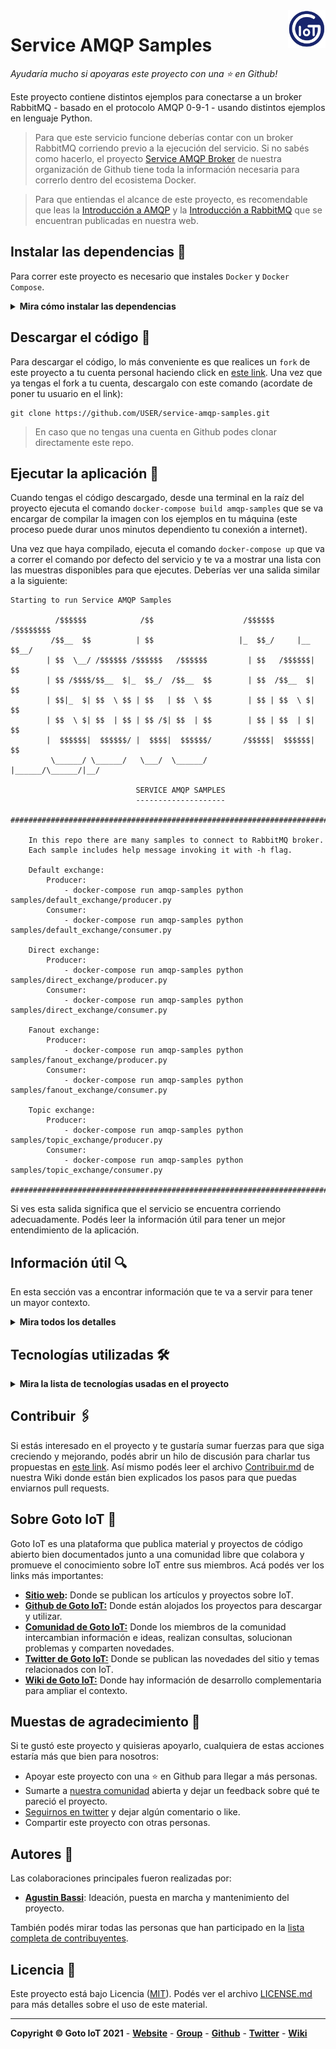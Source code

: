 <a href="https://www.gotoiot.com/">
    <img src="_doc/gotoiot-logo.png" alt="logo" title="Goto IoT" align="right" width="60" height="60" />
</a>

Service AMQP Samples
====================

*Ayudaría mucho si apoyaras este proyecto con una ⭐ en Github!*

Este proyecto contiene distintos ejemplos para conectarse a un broker RabbitMQ - basado en el protocolo AMQP 0-9-1 - usando distintos ejemplos en lenguaje Python.

> Para que este servicio funcione deberías contar con un broker RabbitMQ corriendo previo a la ejecución del servicio. Si no sabés como hacerlo, el proyecto [Service AMQP Broker](https://github.com/gotoiot/service-amqp-broker) de nuestra organización de Github tiene toda la información necesaria para correrlo dentro del ecosistema Docker.
 
> Para que entiendas el alcance de este proyecto, es recomendable que leas la [Introducción a AMQP](https://www.gotoiot.com/pages/articles/amqp_intro/index.html) y la [Introducción a RabbitMQ](https://www.gotoiot.com/pages/articles/rabbitmq_intro/index.html) que se encuentran publicadas en nuestra web.


## Instalar las dependencias 🔩

Para correr este proyecto es necesario que instales `Docker` y `Docker Compose`. 

<details><summary><b>Mira cómo instalar las dependencias</b></summary><br>

En [este artículo](https://www.gotoiot.com/pages/articles/docker_installation_linux/) publicado en nuestra web están los detalles para instalar Docker y Docker Compose en una máquina Linux. Si querés instalar ambas herramientas en una Raspberry Pi podés seguir [este artículo](https://www.gotoiot.com/pages/articles/rpi_docker_installation) de nuestra web que te muestra todos los pasos necesarios.

En caso que quieras instalar las herramientas en otra plataforma o tengas algún incoveniente, podes leer la documentación oficial de [Docker](https://docs.docker.com/get-docker/) y también la de [Docker Compose](https://docs.docker.com/compose/install/).

Continua con la descarga del código cuando tengas las dependencias instaladas y funcionando.

</details>

## Descargar el código 💾

Para descargar el código, lo más conveniente es que realices un `fork` de este proyecto a tu cuenta personal haciendo click en [este link](https://github.com/gotoiot/service-amqp-samples/fork). Una vez que ya tengas el fork a tu cuenta, descargalo con este comando (acordate de poner tu usuario en el link):

```
git clone https://github.com/USER/service-amqp-samples.git
```

> En caso que no tengas una cuenta en Github podes clonar directamente este repo.

## Ejecutar la aplicación 🚀

Cuando tengas el código descargado, desde una terminal en la raíz del proyecto ejecuta el comando `docker-compose build amqp-samples` que se va encargar de compilar la imagen con los ejemplos en tu máquina (este proceso puede durar unos minutos dependiento tu conexión a internet). 

Una vez que haya compilado, ejecuta el comando `docker-compose up` que va a correr el comando por defecto del servicio y te va a mostrar una lista con las muestras disponibles para que ejecutes. Deberías ver una salida similar a la siguiente:

```
Starting to run Service AMQP Samples

          /$$$$$$            /$$                    /$$$$$$      /$$$$$$$$
         /$$__  $$          | $$                   |_  $$_/     |__  $$__/
        | $$  \__/ /$$$$$$ /$$$$$$   /$$$$$$         | $$   /$$$$$$| $$   
        | $$ /$$$$/$$__  $|_  $$_/  /$$__  $$        | $$  /$$__  $| $$   
        | $$|_  $| $$  \ $$ | $$   | $$  \ $$        | $$ | $$  \ $| $$   
        | $$  \ $| $$  | $$ | $$ /$| $$  | $$        | $$ | $$  | $| $$   
        |  $$$$$$|  $$$$$$/ |  $$$$|  $$$$$$/       /$$$$$|  $$$$$$| $$   
         \______/ \______/   \___/  \______/       |______/\______/|__/   

                            SERVICE AMQP SAMPLES
                            --------------------

################################################################################

    In this repo there are many samples to connect to RabbitMQ broker.
    Each sample includes help message invoking it with -h flag.

    Default exchange:
        Producer: 
            - docker-compose run amqp-samples python samples/default_exchange/producer.py
        Consumer:
            - docker-compose run amqp-samples python samples/default_exchange/consumer.py

    Direct exchange:
        Producer: 
            - docker-compose run amqp-samples python samples/direct_exchange/producer.py
        Consumer:
            - docker-compose run amqp-samples python samples/direct_exchange/consumer.py

    Fanout exchange:
        Producer: 
            - docker-compose run amqp-samples python samples/fanout_exchange/producer.py
        Consumer:
            - docker-compose run amqp-samples python samples/fanout_exchange/consumer.py

    Topic exchange:
        Producer: 
            - docker-compose run amqp-samples python samples/topic_exchange/producer.py
        Consumer:
            - docker-compose run amqp-samples python samples/topic_exchange/consumer.py

################################################################################
```

Si ves esta salida significa que el servicio se encuentra corriendo adecuadamente. Podés leer la información útil para tener un mejor entendimiento de la aplicación.

## Información útil 🔍

En esta sección vas a encontrar información que te va a servir para tener un mayor contexto.

<details><summary><b>Mira todos los detalles</b></summary>

### Funcionamiento de la aplicación

En la carpeta samples se encuentran todos los ejemplos disponibles. Cada uno de los ejemplos de muestra dispone de un HELP accediendo al script con el flah `-h` o `--help` que te van a mostrar como debes invocarlo para correr adecuadamente.

### Configuración de la aplicación

La configuración para conectarse al broker AMQP está alojada en el archivo `env`. Podés cambiarla escribiendo en este archivo directamente. Si por casualidad llegás a borrar la configuración, podés copiar y modificar esta:

```
RABBITMQ_HOSTNAME=localhost
RABBITMQ_PORT=5672
RABBITMQ_USER=gotoiot
RABBITMQ_PASS=gotoiot
RABBITMQ_VHOST=/
```

Así mismo, todos los script de ejemplo están preparados para funcionar con valores por defecto que están definidos de la siguiente manera:

```python
rabbitmq_hostname = os.getenv("RABBITMQ_HOSTNAME", "localhost")
rabbitmq_port = int(os.getenv('RABBITMQ_PORT', 5672))
rabbitmq_user = os.getenv("RABBITMQ_USER", "gotoiot")
rabbitmq_pass = os.getenv("RABBITMQ_PASS", "gotoiot")
rabbitmq_vhost = os.getenv("RABBITMQ_VHOST", "/")
```

### Realizar pruebas

La mejor forma de probar los ejemplos es iniciar un consumidor de cualquier tipo de exchange en una terminal y en otra iniciar un productor del mismo tipo de exchange. Los mensajes enviados desde el productor deberían aparecer en el consumidor. Si bien es posible parametrizar cada uno de los scripts, con utilizar los valores por defecto se pueden realizar todas las pruebas necesarias.

Para este ejemplo vamos a crear un consumidor del exchange `gotoiot.direct` utilizando la routing key `event.maintenance`. Abri una terminal y ejecuta el siguiente comando:

```
docker-compose run amqp-samples \
python samples/direct_exchange/consumer.py gotoiot.direct event.maintenance
```

Por otro lado, en otra terminal, vamos a lanzar un productor de datos hacia el exchange `gotoiot.direct` utilizando la routing key `event.maintenance` con el mensaje `'{"sensor_disconected":true}'`. Abri una terminal y ejecuta el siguiente comando:

```
docker-compose run amqp-samples \
python samples/direct_exchange/producer.py gotoiot.direct event.maintenance '{"sensor_disconected":true}'
```

Luego de enviar el mensaje, en la terminal del consumidor deberías ver un mensaje similar al siguiente:

```
Connecting to RabbitMQ: amqp://gotoiot:gotoiot@rabbitmq:5672
Binding exchange 'gotoiot.direct' to queue 'amq.gen-jcY' with routing key 'event.maintenance'
Starting to consume from 'amq.gen-jcYv3-wzHJmbsKhETSWtNA' with 'event.maintenance' routing_key...To exit press CTRL+C
Received message: b'{"sensor_disconected":true}'
```

</details>

## Tecnologías utilizadas 🛠️

<details><summary><b>Mira la lista de tecnologías usadas en el proyecto</b></summary><br>

* [Docker](https://www.docker.com/) - Ecosistema que permite la ejecución de contenedores de software.
* [Docker Compose](https://docs.docker.com/compose/) - Herramienta que permite administrar múltiples contenedores de Docker.
* [Python](https://www.python.org/) - Lenguaje en el que están realizados los servicios.
* [Pika](https://pypi.org/project/pika/) - Biblioteca de Python para interactuar con RabbitMQ.

</details>

## Contribuir 🖇️

Si estás interesado en el proyecto y te gustaría sumar fuerzas para que siga creciendo y mejorando, podés abrir un hilo de discusión para charlar tus propuestas en [este link](https://github.com/gotoiot/service-amqp-samples/issues/new). Así mismo podés leer el archivo [Contribuir.md](https://github.com/gotoiot/gotoiot-doc/wiki/Contribuir) de nuestra Wiki donde están bien explicados los pasos para que puedas enviarnos pull requests.

## Sobre Goto IoT 📖

Goto IoT es una plataforma que publica material y proyectos de código abierto bien documentados junto a una comunidad libre que colabora y promueve el conocimiento sobre IoT entre sus miembros. Acá podés ver los links más importantes:

* **[Sitio web](https://www.gotoiot.com/):** Donde se publican los artículos y proyectos sobre IoT. 
* **[Github de Goto IoT:](https://github.com/gotoiot)** Donde están alojados los proyectos para descargar y utilizar. 
* **[Comunidad de Goto IoT:](https://groups.google.com/g/gotoiot)** Donde los miembros de la comunidad intercambian información e ideas, realizan consultas, solucionan problemas y comparten novedades.
* **[Twitter de Goto IoT:](https://twitter.com/gotoiot)** Donde se publican las novedades del sitio y temas relacionados con IoT.
* **[Wiki de Goto IoT:](https://github.com/gotoiot/doc/wiki)** Donde hay información de desarrollo complementaria para ampliar el contexto.

## Muestas de agradecimiento 🎁

Si te gustó este proyecto y quisieras apoyarlo, cualquiera de estas acciones estaría más que bien para nosotros:

* Apoyar este proyecto con una ⭐ en Github para llegar a más personas.
* Sumarte a [nuestra comunidad](https://groups.google.com/g/gotoiot) abierta y dejar un feedback sobre qué te pareció el proyecto.
* [Seguirnos en twitter](https://github.com/gotoiot/doc/wiki) y dejar algún comentario o like.
* Compartir este proyecto con otras personas.

## Autores 👥

Las colaboraciones principales fueron realizadas por:

* **[Agustin Bassi](https://github.com/agustinBassi)**: Ideación, puesta en marcha y mantenimiento del proyecto.

También podés mirar todas las personas que han participado en la [lista completa de contribuyentes](https://github.com/gotoiot/service-amqp-samples/contributors).

## Licencia 📄

Este proyecto está bajo Licencia ([MIT](https://choosealicense.com/licenses/mit/)). Podés ver el archivo [LICENSE.md](LICENSE.md) para más detalles sobre el uso de este material.

---

**Copyright © Goto IoT 2021** - [**Website**](https://www.gotoiot.com) - [**Group**](https://groups.google.com/g/gotoiot) - [**Github**](https://www.github.com/gotoiot) - [**Twitter**](https://www.twitter.com/gotoiot) - [**Wiki**](https://github.com/gotoiot/doc/wiki)
